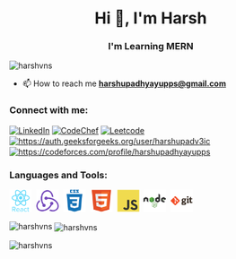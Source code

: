 <h1 align="center">Hi 👋, I'm Harsh</h1>
<h3 align="center">I'm Learning MERN</h3>

<p align="left"> <img src="https://cdn.filestackcontent.com/efbSR18hT5uRKuo0zoMA" alt="harshvns" /> </p>

- 📫 How to reach me **harshupadhyayupps@gmail.com**

<h3 align="left">Connect with me:</h3>
<p align="left">
<a href="https://www.linkedin.com/in/harsh-upadhyay-46b99a247/" target="blank"><img align="center" src="https://raw.githubusercontent.com/rahuldkjain/github-profile-readme-generator/master/src/images/icons/Social/linked-in-alt.svg" alt="LinkedIn" height="30" width="40" /></a>
<a href="https://www.codechef.com/users/harshpandit" target="_blank"><img align="center" src="https://cdn.jsdelivr.net/npm/simple-icons@3.1.0/icons/codechef.svg" alt="CodeChef" height="30" width="40" /></a>
<a href="https://leetcode.com/harshupadhyayupps/" target="blank"><img align="center" src="https://raw.githubusercontent.com/rahuldkjain/github-profile-readme-generator/master/src/images/icons/Social/leet-code.svg" alt="Leetcode" height="30" width="40" /></a>
<a href="https://auth.geeksforgeeks.org/user/https://auth.geeksforgeeks.org/user/harshupadv3ic" target="blank"><img align="center" src="https://raw.githubusercontent.com/rahuldkjain/github-profile-readme-generator/master/src/images/icons/Social/geeks-for-geeks.svg" alt="https://auth.geeksforgeeks.org/user/harshupadv3ic" height="30" width="40" /></a>
  <a href="https://codeforces.com/profile/harshupadhyayupps" target="blank"><img align="center" src="https://raw.githubusercontent.com/rahuldkjain/github-profile-readme-generator/master/src/images/icons/Social/codeforces.svg" alt="https://codeforces.com/profile/harshupadhyayupps" height="30" width="40" /></a>
</p>

<h3 align="left">Languages and Tools:</h3>
<div>
  <img src="https://github.com/devicons/devicon/blob/master/icons/react/react-original-wordmark.svg" title="React" alt="React" width="40" height="40"/>&nbsp;
  <img src="https://github.com/devicons/devicon/blob/master/icons/redux/redux-original.svg" title="Redux" alt="Redux " width="40" height="40"/>&nbsp;
  <img src="https://github.com/devicons/devicon/blob/master/icons/css3/css3-plain-wordmark.svg"  title="CSS3" alt="CSS" width="40" height="40"/>&nbsp;
  <img src="https://github.com/devicons/devicon/blob/master/icons/html5/html5-original.svg" title="HTML5" alt="HTML" width="40" height="40"/>&nbsp;
  <img src="https://github.com/devicons/devicon/blob/master/icons/javascript/javascript-original.svg" title="JavaScript" alt="JavaScript" width="40" height="40"/>&nbsp;
  <img src="https://github.com/devicons/devicon/blob/master/icons/nodejs/nodejs-original-wordmark.svg" title="NodeJS" alt="NodeJS" width="40" height="40"/>&nbsp;
  <img src="https://github.com/devicons/devicon/blob/master/icons/git/git-original-wordmark.svg" title="Git" **alt="Git" width="40" height="40"/>
</div>

<p><img align="left" src="https://github-readme-stats.vercel.app/api/top-langs?username=harshvns&show_icons=true&locale=en&layout=compact" alt="harshvns" /></p>

<p>&nbsp;<img align="center" src="https://github-readme-stats.vercel.app/api?username=harshvns&show_icons=true&locale=en" alt="harshvns" /></p>

<p><img align="center" src="https://github-readme-streak-stats.herokuapp.com/?user=harshvns&" alt="harshvns" /></p>
